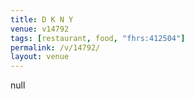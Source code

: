 ```yaml
---
title: D K N Y
venue: v14792
tags: [restaurant, food, "fhrs:412504"]
permalink: /v/14792/
layout: venue
---
```

null